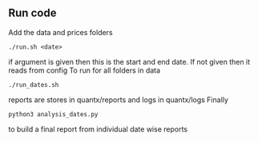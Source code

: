 ## Run code
Add the data and prices folders
```
./run.sh <date>
```
if <date> argument is given then this is the start and end date. If not given then it reads from config
To run for all folders in data 
```
./run_dates.sh
```
reports are stores in quantx/reports and logs in quantx/logs
Finally
```
python3 analysis_dates.py
```

to build a final report from individual date wise reports
